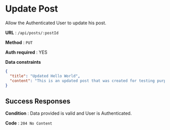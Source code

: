 # Update Post

Allow the Authenticated User to update his post.

**URL** : `/api/posts/:postId`

**Method** : `PUT`

**Auth required** : YES

**Data constraints**

```json
{
  "title": "Updated Hello World",
  "content": "This is an updated post that was created for testing purposes :)"
}
```

## Success Responses

**Condition** : Data provided is valid and User is Authenticated.

**Code** : `204 No Content`
